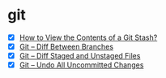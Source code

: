# git

- [x] [How to View the Contents of a Git Stash?](https://www.designcise.com/web/tutorial/how-to-view-the-contents-of-a-git-stash)
- [x] [Git – Diff Between Branches](https://www.shellhacks.com/git-diff-between-branches/)
- [x] [Git – Diff Staged and Unstaged Files](https://www.shellhacks.com/git-diff-staged-unstaged-files/)
- [x] [Git – Undo All Uncommitted Changes](https://www.shellhacks.com/git-undo-uncommitted-changes/)
